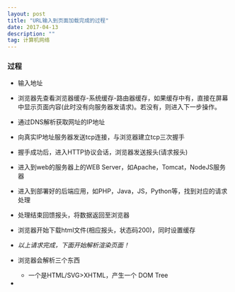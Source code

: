 ```yaml
---
layout: post
title: "URL输入到页面加载完成的过程"
date: 2017-04-13
description: ""
tag: 计算机网络
---
```


### 过程
-	输入地址
-	浏览器先查看浏览器缓存-系统缓存-路由器缓存，如果缓存中有，直接在屏幕中显示页面内容(此时没有向服务器发请求)。若没有，则进入下一步操作。
-	通过DNS解析获取网址的IP地址
-	向真实IP地址服务器发送tcp连接，与浏览器建立tcp三次握手
-	握手成功后，进入HTTP协议会话，浏览器发送报头(请求报头)
-	进入到web的服务器上的WEB Server，如Apache，Tomcat，NodeJS服务器
-	进入到部署好的后端应用，如PHP，Java，JS，Python等，找到对应的请求处理
-	处理结束回馈报头，将数据返回至浏览器
-	浏览器开始下载html文件(相应报头，状态码200)，同时设置缓存


-	*以上请求完成，下面开始解析渲染页面！*


-	浏览器会解析三个东西
	-	一个是HTML/SVG>XHTML，产生一个 DOM Tree
-	